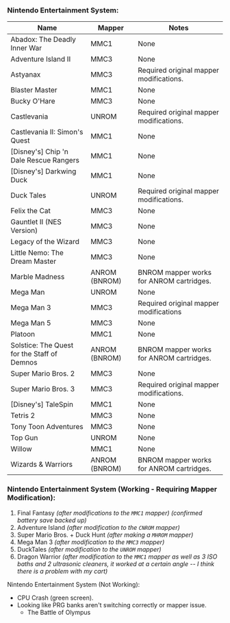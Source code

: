 ### Nintendo Entertainment System:

| Name | Mapper | Notes |
| -- | -- | -- |
| Abadox: The Deadly Inner War | MMC1 | None |
| Adventure Island II | MMC3 | None |
| Astyanax | MMC3 | Required original mapper modifications. |
| Blaster Master | MMC1 | None |
| Bucky O'Hare | MMC3 | None |
| Castlevania | UNROM | Required original mapper modifications. |
| Castlevania II: Simon's Quest | MMC1 | None |
| [Disney's] Chip 'n Dale Rescue Rangers | MMC1 | None |
| [Disney's] Darkwing Duck | MMC1 | None |
| Duck Tales | UNROM | Required original mapper modifications. |
| Felix the Cat | MMC3 | None |
| Gauntlet II (NES Version) | MMC3 | None |
| Legacy of the Wizard | MMC3 | None |
| Little Nemo: The Dream Master | MMC3 | None |
| Marble Madness | ANROM (BNROM) | BNROM mapper works for ANROM cartridges. |
| Mega Man | UNROM | None |
| Mega Man 3 | MMC3 | Required original mapper modifications |
| Mega Man 5 | MMC3 | None |
| Platoon | MMC1 | None |
| Solstice: The Quest for the Staff of Demnos | ANROM (BNROM) | BNROM mapper works for ANROM cartridges. |
| Super Mario Bros. 2 | MMC3 | None |
| Super Mario Bros. 3 | MMC3 | Required original mapper modifications. |
| [Disney's] TaleSpin | MMC1 | None |
| Tetris 2 | MMC3 | None |
| Tony Toon Adventures | MMC3 | None |
| Top Gun | UNROM | None |
| Willow | MMC1 | None |
| Wizards & Warriors | ANROM (BNROM) | BNROM mapper works for ANROM cartridges. |


### Nintendo Entertainment System (Working - Requiring Mapper Modification):
1. Final Fantasy *(after modifications to the `MMC1` mapper) (confirmed battery save backed up)*
2. Adventure Island *(after modification to the `CNROM` mapper)*
3. Super Mario Bros. + Duck Hunt *(after making a `MHROM` mapper)*
4. Mega Man 3 *(after modification to the `MMC3` mapper)*
5. DuckTales *(after modification to the `UNROM` mapper)*
6. Dragon Warrior *(after modification to the `MMC1` mapper as well as 3 ISO baths and 2 ultrasonic cleaners, it worked at a certain angle -- I think there is a problem with my cart)*
 

Nintendo Entertainment System (Not Working):
- CPU Crash (green screen).
- Looking like PRG banks aren't switching correctly or mapper issue.
    - The Battle of Olympus

